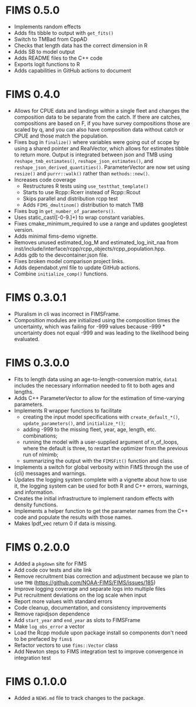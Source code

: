 # FIMS 0.5.0

* Implements random effects
* Adds fits tibble to output with `get_fits()`
* Switch to TMBad from CppAD
* Checks that length data has the correct dimension in R
* Adds SB to model output
* Adds README files to the C++ code
* Exports logit functions to R
* Adds capabilities in GitHub actions to document

# FIMS 0.4.0

* Allows for CPUE data and landings within a single fleet and changes the
  composition data to be separate from the catch. If there are catches, 
  compositions are based on F, if you have survey compositions those are scaled
  by q, and you can also have composition data without catch or CPUE and those
  match the population.
* Fixes bug in `finalize()` where variables were going out of scope by using a
  shared pointer and RealVector, which allows for estimates tibble to return
  more. Output is integrated between json and TMB using
  `reshape_tmb_estimates()`, `reshape_json_estimates()`, and
  `reshape_json_derived_quantities()`. ParameterVector are now set using
  `resize()` and `purrr::walk()` rather than `methods::new()`.
* Increases code coverage
  * Restructures R tests using `use_testthat_template()`
  * Starts to use Rcpp::Rcerr instead of Rcpp::Rcout
  * Skips parallel and distribution rcpp test
  * Adds `FIMS_dmultinom()` distribution to match TMB
* Fixes bug in `get_number_of_parameters()`.
* Uses static_cast<Type>([-0-9\.]+) to wrap constant variables.
* Fixes cmake_minimum_required to use a range and updates googletest version.
* Adds minimal fims-demo vignette.
* Removes unused estimated_log_M and estimated_log_init_naa from
  inst/include/interface/rcpp/rcpp_objects/rcpp_population.hpp.
* Adds gdb to the devcontainer.json file.
* Fixes broken model comparison project links.
* Adds dependabot.yml file to update GitHub actions.
* Combine `initialize_comp()` functions.

# FIMS 0.3.0.1

* Pluralism in cli was incorrect in FIMSFrame.
* Composition modules are initialized using the composition times the
  uncertainty, which was failing for -999 values because -999 * uncertainty
  does not equal -999 and was leading to the likelihood being evaluated.

# FIMS 0.3.0.0

* Fits to length data using an age-to-length-conversion matrix, `data1`
  includes the necessary information needed to fit to both ages and lengths.
* Adds C++ ParameterVector to allow for the estimation of time-varying
  parameters.
* Implements R wrapper functions to facilitate
  * creating the input model specifications with `create_default_*()`,
    `update_parameters()`, and `initialize_*()`;
  * adding -999 to the missing fleet, year, age, length, etc. combinations;
  * running the model with a user-supplied argument of n_of_loops, where the
    default is three, to restart the optimizer from the previous run of nlmimb;
  * summarizing the output with the `FIMSFit()` function and class.
* Implements a switch for global verbosity within FIMS through the use
  of {cli} messages and warnings.
* Updates the logging system complete with a vignette about how to use it, the
  logging system can be used for both R and C++ errors, warnings, and
  information.
* Creates the initial infrastructure to implement random effects with density
  functions.
* Implements a helper function to get the parameter names from the
  C++ code and populate the results with those names.
* Makes lpdf_vec return 0 if data is missing.

# FIMS 0.2.0.0

* Added a `pkgdown` site for FIMS
* Add code cov tests and site link
* Remove recruitment bias correction and adjustment because we plan to use `TMB` (https://github.com/NOAA-FIMS/FIMS/issues/185)
* Improve logging coverage and separate logs into multiple files
* Put recruitment deviations on the log scale when input
* Report more values with standard errors
* Code cleanup, documentation, and consistency improvements
* Remove rapidjson dependence
* Add `start_year` and `end_year` as slots to FIMSFrame
* Make `log_obs_error` a vector
* Load the Rcpp module upon package install so components don't need to be prefaced by `fims$`
* Refactor vectors to use `fims::Vector` class
* Add Newton steps to FIMS integration test to improve convergence in integration test

# FIMS 0.1.0.0

* Added a `NEWS.md` file to track changes to the package.

